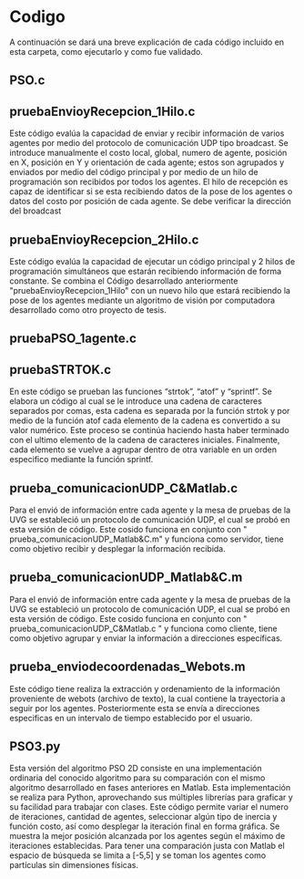 # Codigo
A continuación se dará una breve explicación de cada código incluido en esta carpeta, como ejecutarlo y como fue validado. 

## PSO.c

 
## pruebaEnvioyRecepcion_1Hilo.c
Este código evalúa la capacidad de enviar y recibir información de varios agentes por medio del protocolo de comunicación UDP tipo broadcast. Se introduce manualmente el costo local, global, numero de agente, posición en X, posición en Y y orientación de cada agente; estos son agrupados y enviados por medio del código principal y por medio de un hilo de programación son recibidos por todos los agentes. El hilo de recepción es capaz de identificar si se esta recibiendo datos de la pose de los agentes o datos del costo por posición de cada agente. 
Se debe verificar la dirección del broadcast  

## pruebaEnvioyRecepcion_2Hilo.c
Este código evalúa la capacidad de ejecutar un código principal y 2 hilos de programación simultáneos que estarán recibiendo información de forma constante. Se combina el Código desarrollado anteriormente "pruebaEnvioyRecepcion_1Hilo" con un nuevo hilo que estará recibiendo la pose de los agentes mediante un algoritmo de visión por computadora desarrollado como otro proyecto de tesis.

## pruebaPSO_1agente.c

## pruebaSTRTOK.c
En este código se prueban las funciones “strtok”, “atof” y “sprintf”. Se elabora un código al cual se le introduce una cadena de caracteres separados por comas, esta cadena es separada por la función strtok y por medio de la función atof cada elemento de la cadena es convertido a su valor numérico. Este proceso se continúa haciendo hasta haber terminado con el ultimo elemento de la cadena de caracteres iniciales. Finalmente, cada elemento se vuelve a agrupar dentro de otra variable en un orden especifico mediante la función sprintf. 

## prueba_comunicacionUDP_C&Matlab.c 
Para el envió de información entre cada agente y la mesa de pruebas de la UVG se estableció un protocolo de comunicación UDP, el cual se probó en esta versión de código. Este cosido funciona en conjunto con " prueba_comunicacionUDP_Matlab&C.m" y funciona como servidor, tiene como objetivo recibir y desplegar la información recibida. 

## prueba_comunicacionUDP_Matlab&C.m
Para el envió de información entre cada agente y la mesa de pruebas de la UVG se estableció un protocolo de comunicación UDP, el cual se probó en esta versión de código. Este cosido funciona en conjunto con " prueba_comunicacionUDP_C&Matlab.c " y funciona como cliente, tiene como objetivo agrupar y enviar la información a direcciones específicas.

## prueba_enviodecoordenadas_Webots.m
Este código tiene realiza la extracción y ordenamiento de la información proveniente de webots (archivo de texto), la cual contiene la trayectoria a seguir por los agentes. Posteriormente esta se envía a direcciones especificas en un intervalo de tiempo establecido por el usuario.

## PSO3.py
Esta versión del algoritmo PSO 2D consiste en una implementación ordinaria del conocido algoritmo para su comparación con el mismo algoritmo desarrollado en fases anteriores en Matlab. Esta implementación se realiza para Python, aprovechando sus múltiples librerías para graficar y su facilidad para trabajar con clases. Este código permite variar el numero de iteraciones, cantidad de agentes, seleccionar algún tipo de inercia y función costo, así como desplegar la iteración final en forma gráfica.  Se muestra la mejor posición alcanzada por los agentes según el máximo de iteraciones establecidas. Para tener una comparación justa con Matlab el espacio de búsqueda se limita a [-5,5] y se toman los agentes como partículas sin dimensiones físicas.